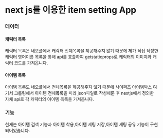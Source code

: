 # next js를 이용한 item setting App

### 데이터 

#### 캐릭터 목록
캐릭터 목록은 네오플에서 캐릭터 전체목록을 제공해주지 않기 때문에 
제가 직접 작성한 캐릭터 영어이름 목록을 통해 api를 호출하여
getstaticprops로 캐릭터의 이미지와 캐릭터 코드를 가져옵니다.

#### 아이템 목록
아이템 목록도 네오플에서 전체목록을 제공해주지 않기 때문에
[사이퍼즈 아이템박스](http://cyphers.nexon.com/cyphers/game/item/itembox)
여기서 크롤링해서 아이템 전체목록을 미리 json파일로 작성해둔 후
nextjs에서 정의한 자체 api로 각 캐릭터의 아이템 목록을 가져옵니다.


### 기능
현재는 아이템 검색 기능과 아이템 착용,아이템 세팅 저장,아이템 세팅 공유 기능이 구현되어있습니다. 
